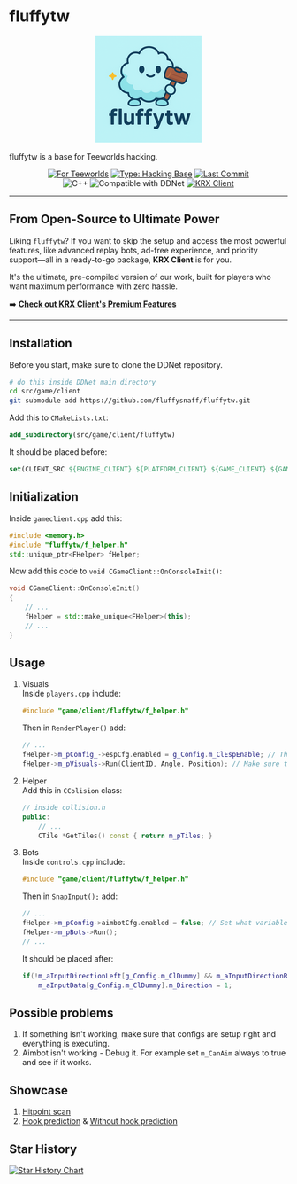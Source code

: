 # fluffytw

<p align="center">
  <img src="./images/logo.png" alt="Fluffytw Logo">
</p>

fluffytw is a base for Teeworlds hacking.

<div align="center">
  <!-- Primary Badges -->
  <a href="https://github.com/fluffysnaff/fluffytw"><img src="https://img.shields.io/badge/For-Teeworlds-98d243?style=for-the-badge" alt="For Teeworlds"></a>
  <a href="https://github.com/fluffysnaff/fluffytw"><img src="https://img.shields.io/badge/Type-Hacking%20Base-blueviolet?style=for-the-badge" alt="Type: Hacking Base"></a>
  <a href="https://github.com/fluffysnaff/fluffytw/commits/master"><img src="https://img.shields.io/github/last-commit/fluffysnaff/fluffytw?style=for-the-badge" alt="Last Commit"></a>
  <!-- Secondary / Tech Badges -->
  <br/>
  <img src="https://img.shields.io/badge/C++-00599C?style=flat-square&logo=c%2B%2B&logoColor=white" alt="C++">
  <img src="https://img.shields.io/badge/Compatible%20with-DDNet-lightgrey?style=flat-square" alt="Compatible with DDNet">
  <!-- Special Call-to-Action Badge -->
  <a href="https://krxteam.com/krx-client/#pricing"><img src="https://img.shields.io/badge/Premium%20Version-KRX%20Client-gold?style=flat-square&logo=rocket" alt="KRX Client"></a>
</div>

---

## From Open-Source to Ultimate Power

Liking `fluffytw`? If you want to skip the setup and access the most powerful features, like advanced replay bots, ad-free experience, and priority support—all in a ready-to-go package, **KRX Client** is for you.

It's the ultimate, pre-compiled version of our work, built for players who want maximum performance with zero hassle.

➡️ **[Check out KRX Client's Premium Features](https://krxteam.com/krx-client#pricing)**

---

## Installation
Before you start, make sure to clone the DDNet repository.
```bash
# do this inside DDNet main directory
cd src/game/client
git submodule add https://github.com/fluffysnaff/fluffytw.git
```

Add this to `CMakeLists.txt`: 
```cmake
add_subdirectory(src/game/client/fluffytw)
```

It should be placed before:
```cmake
set(CLIENT_SRC ${ENGINE_CLIENT} ${PLATFORM_CLIENT} ${GAME_CLIENT} ${GAME_EDITOR} ${GAME_GENERATED_CLIENT})
```

## Initialization
Inside `gameclient.cpp` add this:
```cpp
#include <memory.h>
#include "fluffytw/f_helper.h"
std::unique_ptr<FHelper> fHelper;
```

Now add this code to `void CGameClient::OnConsoleInit()`:
```cpp
void CGameClient::OnConsoleInit()
{
	// ...
	fHelper = std::make_unique<FHelper>(this);
	// ...
}
```

## Usage
1. Visuals  
	Inside `players.cpp` include:
	```cpp
	#include "game/client/fluffytw/f_helper.h"
	```
	
	Then in `RenderPlayer()` add:
	```cpp
	// ...
	fHelper->m_pConfig_->espCfg.enabled = g_Config.m_ClEspEnable; // This is an example
	fHelper->m_pVisuals->Run(ClientID, Angle, Position); // Make sure to call this
	```

2. Helper  
	Add this in `CColision` class:
	```cpp
	// inside collision.h
	public:
	    // ...
	    CTile *GetTiles() const { return m_pTiles; }
	```

3. Bots  
	Inside `controls.cpp` include:
	```cpp
	#include "game/client/fluffytw/f_helper.h"
	```
	Then in `SnapInput();` add:
	```cpp
	// ...
	fHelper->m_pConfig->aimbotCfg.enabled = false; // Set what variables you need using fConfig
	fHelper->m_pBots->Run();
	// ...
	```
	It should be placed after:
	```cpp
	if(!m_aInputDirectionLeft[g_Config.m_ClDummy] && m_aInputDirectionRight[g_Config.m_ClDummy])
		m_aInputData[g_Config.m_ClDummy].m_Direction = 1;
	```   

  
## Possible problems
1. If something isn't working, make sure that configs are setup right and everything is executing.  
2. Aimbot isn't working - Debug it. For example set `m_CanAim` always to true and see if it works.  

## Showcase
1. [Hitpoint scan](https://streamable.com/s81xls)   
2. [Hook prediction](https://streamable.com/j51ilg)  & [Without hook prediction](https://streamable.com/4zegsy)

## Star History

[![Star History Chart](https://api.star-history.com/svg?repos=fluffysnaff/fluffytw&type=Date)](https://star-history.com/#fluffysnaff/fluffytw&Date)
